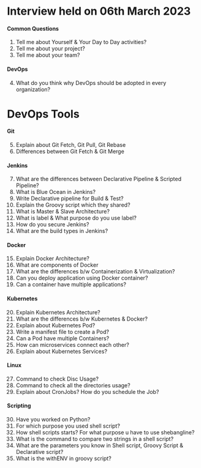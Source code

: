 # Interview held on 06th March 2023 



#### Common Questions

1. Tell me about Yourself & Your Day to Day activities?
2. Tell me about your project?
3. Tell me about your team?

#### DevOps 
4. What do you think why DevOps should be adopted in every organization?

# DevOps Tools 

#### Git 
5. Explain about Git Fetch, Git Pull, Git Rebase 
6. Differences between Git Fetch & Git Merge


#### Jenkins 
7. What are the differences between Declarative Pipeline & Scripted Pipeline?
8. What is Blue Ocean in Jenkins?
9. Write Declarative pipeline for Build & Test?
10. Explain the Groovy script which they shared?
11. What is Master & Slave Architecture?
12. What is label & What purpose do you use label?
13. How do you secure Jenkins?
14. What are the build types in Jenkins?


#### Docker 

15. Explain Docker Architecture?
16. What are components of Docker
17. What are the differences b/w Containerization & Virtualization?
18. Can you deploy application using Docker container?
19. Can a container have multiple applications?


#### Kubernetes

20. Explain Kubernetes Architecture?
21. What are the differences b/w Kubernetes & Docker?
22. Explain about Kubernetes Pod? 
23. Write a manifest file to create a Pod?
24. Can a Pod have multiple Containers?
25. How can microservices connect each other?
26. Explain about Kubernetes Services?


#### Linux

27. Command to check Disc Usage?
28. Command to check all the directories usage?
29. Explain about CronJobs? How do you schedule the Job?

#### Scripting 

30. Have you worked on Python?
31. For which purpose you used shell script?
32. How shell scripts starts? For what purpose u have to use shebangline?
33. What is the command to compare two strings in a shell script?
34. What are the parameters you know in Shell script, Groovy Script & Declarative script?
35. What is the withENV in groovy script?
